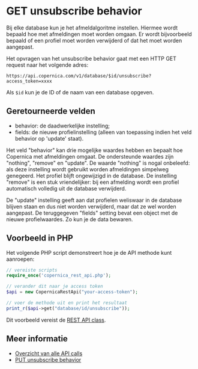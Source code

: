 # GET unsubscribe behavior

Bij elke database kun je het afmeldalgoritme instellen. Hiermee wordt bepaald
hoe met afmeldingen moet worden omgaan. Er wordt bijvoorbeeld bepaald of een 
profiel moet worden verwijderd of dat het moet worden aangepast.

Het opvragen van het unsubscribe behavior gaat met een HTTP GET request naar het
volgende adres:

`https://api.copernica.com/v1/database/$id/unsubscribe?access_token=xxxx`

Als `$id` kun je de ID of de naam van een database opgeven.


## Geretourneerde velden

* behavior: de daadwerkelijke instelling;
* fields: de nieuwe profielinstelling (alleen van toepassing indien het veld behavior op 'update' staat).

Het veld "behavior" kan drie mogelijke waardes hebben en bepaalt hoe Copernica
met afmeldingen omgaat. De ondersteunde waardes zijn "nothing", "remove" en "update".
De waarde "nothing" is nogal onbeleefd: als deze instelling wordt gebruikt worden
afmeldingen simpelweg genegeerd. Het profiel blijft ongewijzigd in de database.
De instelling "remove" is een stuk vriendelijker: bij een afmelding wordt een 
profiel automatisch volledig uit de database verwijderd.

De "update" instelling geeft aan dat profielen weliswaar in de database blijven
staan en dus niet worden verwijderd, maar dat ze wel worden aangepast. De 
teruggegeven "fields" setting bevat een object met de nieuwe profielwaardes. 
Zo kun je de data bewaren.


## Voorbeeld in PHP

Het volgende PHP script demonstreert hoe je de API methode kunt aanroepen:

```php
// vereiste scripts
require_once('copernica_rest_api.php');

// verander dit naar je access token
$api = new CopernicaRestApi("your-access-token");

// voer de methode uit en print het resultaat
print_r($api->get("database/id/unsubscribe"));
```
Dit voorbeeld vereist de [REST API class](rest-php).


## Meer informatie

* [Overzicht van alle API calls](rest-api)
* [PUT unsubscribe behavior](rest-put-database-unsubscribe)
